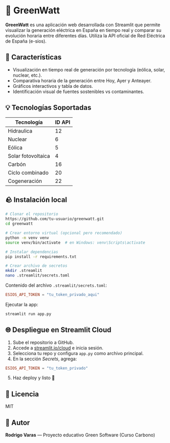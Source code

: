 # 🌱 GreenWatt

**GreenWatt** es una aplicación web desarrollada con Streamlit que permite visualizar la generación eléctrica en España en tiempo real y comparar su evolución horaria entre diferentes días. Utiliza la API oficial de Red Eléctrica de España (e-sios).

## 🚀 Características

* Visualización en tiempo real de generación por tecnología (eólica, solar, nuclear, etc.).
* Comparativa horaria de la generación entre Hoy, Ayer y Anteayer.
* Gráficos interactivos y tabla de datos.
* Identificación visual de fuentes sostenibles vs contaminantes.

## 💡 Tecnologías Soportadas

| Tecnología         | ID API |
| ------------------ | ------ |
| Hidraulica         | 12     |
| Nuclear            | 6      |
| Eólica             | 5      |
| Solar fotovoltaica | 4      |
| Carbón             | 16     |
| Ciclo combinado    | 20     |
| Cogeneración       | 22     |

## 🪨 Instalación local

```bash
# Clonar el repositorio
https://github.com/tu-usuario/greenwatt.git
cd greenwatt

# Crear entorno virtual (opcional pero recomendado)
python -m venv venv
source venv/bin/activate  # en Windows: venv\Scripts\activate

# Instalar dependencias
pip install -r requirements.txt

# Crear archivo de secretos
mkdir .streamlit
nano .streamlit/secrets.toml
```

Contenido del archivo `.streamlit/secrets.toml`:

```toml
ESIOS_API_TOKEN = "tu_token_privado_aqui"
```

Ejecutar la app:

```bash
streamlit run app.py
```

## 🌐 Despliegue en Streamlit Cloud

1. Sube el repositorio a GitHub.
2. Accede a [streamlit.io/cloud](https://streamlit.io/cloud) e inicia sesión.
3. Selecciona tu repo y configura `app.py` como archivo principal.
4. En la sección *Secrets*, agrega:

```toml
ESIOS_API_TOKEN = "tu_token_privado"
```

5. Haz deploy y listo 🚀

## 🌿 Licencia

MIT

## 👋 Autor

**Rodrigo Varas** — Proyecto educativo Green Software (Curso Carbono)

